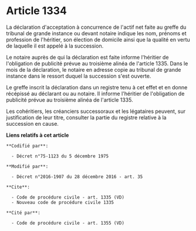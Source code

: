 # Article 1334

La déclaration d'acceptation à concurrence de l'actif net faite au greffe du tribunal de grande instance ou devant notaire
indique les nom, prénoms et profession de l'héritier, son élection de domicile ainsi que la qualité en vertu de laquelle il
est appelé à la succession. 

Le notaire auprès de qui la déclaration est faite informe l'héritier de l'obligation de publicité prévue au troisième alinéa
de l'article 1335. Dans le mois de la déclaration, le notaire en adresse copie au tribunal de grande instance dans le ressort
duquel la succession s'est ouverte. 

Le greffe inscrit la déclaration dans un registre tenu à cet effet et en donne récépissé au déclarant ou au notaire. Il
informe l'héritier de l'obligation de publicité prévue au troisième alinéa de l'article 1335. 

Les cohéritiers, les créanciers successoraux et les légataires peuvent, sur justification de leur titre, consulter la partie
du registre relative à la succession en cause.

**Liens relatifs à cet article**

	**Codifié par**:

	  - Décret n°75-1123 du 5 décembre 1975

	**Modifié par**:

	  - Décret n°2016-1907 du 28 décembre 2016 - art. 35

	**Cite**:

	  - Code de procédure civile - art. 1335 (VD)
	  - Nouveau code de procédure civile 1335

	**Cité par**:

	  - Code de procédure civile - art. 1355 (VD)
